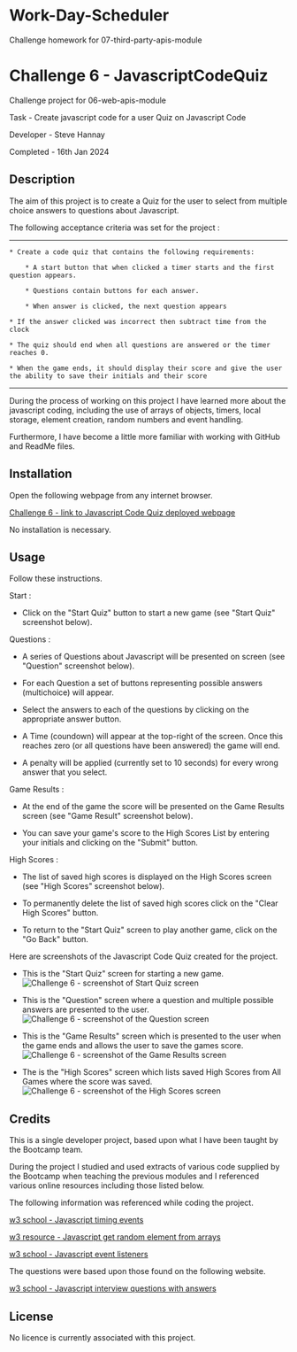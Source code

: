 # Work-Day-Scheduler
Challenge homework for 07-third-party-apis-module





# Challenge 6 - JavascriptCodeQuiz

Challenge project for 06-web-apis-module
 
Task - Create javascript code for a user Quiz on Javascript Code

Developer - Steve Hannay

Completed - 16th Jan 2024


## Description

The aim of this project is to create a Quiz for the user to select from multiple choice answers to questions about Javascript.

The following acceptance criteria was set for the project :

--------------------------------------------------------------------------------------------------------------------------

    * Create a code quiz that contains the following requirements:

        * A start button that when clicked a timer starts and the first question appears.
 
        * Questions contain buttons for each answer.
   
        * When answer is clicked, the next question appears
   
    * If the answer clicked was incorrect then subtract time from the clock

    * The quiz should end when all questions are answered or the timer reaches 0.

    * When the game ends, it should display their score and give the user the ability to save their initials and their score
  
--------------------------------------------------------------------------------------------------------------------------

During the process of working on this project I have learned more about the javascript coding, including the use of arrays of objects, timers, local storage, element creation, random numbers and event handling. 

Furthermore, I have become a little more familiar with working with GitHub and ReadMe files.


## Installation

Open the following webpage from any internet browser.

[Challenge 6 - link to Javascript Code Quiz deployed webpage](https://stevehannay.github.io/JavascriptCodeQuiz)

No installation is necessary. 


## Usage

Follow these instructions.

Start :

- Click on the "Start Quiz" button to start a new game (see "Start Quiz" screenshot below).

Questions :

- A series of Questions about Javascript will be presented on screen (see "Question" screenshot below).

- For each Question a set of buttons representing possible answers (multichoice) will appear.

- Select the answers to each of the questions by clicking on the appropriate answer button.

- A Time (coundown) will appear at the top-right of the screen. Once this reaches zero (or all questions have been answered) the game will end.

- A penalty will be applied (currently set to 10 seconds) for every wrong answer that you select.

Game Results :

- At the end of the game the score will be presented on the Game Results screen (see "Game Result" screenshot below).

- You can save your game's score to the High Scores List by entering your initials and clicking on the "Submit" button.

High Scores :

- The list of saved high scores is displayed on the High Scores screen (see "High Scores" screenshot below).

- To permanently delete the list of saved high scores click on the "Clear High Scores" button.

- To return to the "Start Quiz" screen to play another game, click on the "Go Back" button.



Here are screenshots of the Javascript Code Quiz created for the project.

- This is the "Start Quiz" screen for starting a new game.
![Challenge 6 - screenshot of Start Quiz screen](assets/images/StartQuiz.png)

- This is the "Question" screen where a question and multiple possible answers are presented to the user.
![Challenge 6 - screenshot of the Question screen](assets/images//Question.png)

- This is the "Game Results" screen which is presented to the user when the game ends and allows the user to save the games score.
![Challenge 6 - screenshot of the Game Results screen](assets/images/GameResults.png)

- The is the "High Scores" screen which lists saved High Scores from All Games where the score was saved.
![Challenge 6 - screenshot of the High Scores screen](assets/images//HighScores.png)



## Credits

This is a single developer project, based upon what I have been taught by the Bootcamp team.

During the project I studied and used extracts of various code supplied by the Bootcamp when teaching the previous modules and I referenced various online resources including those listed below.

The following information was referenced while coding the project.

[w3 school - Javascript timing events](https://www.w3schools.com/js/js_timing.asp)

[w3 resource - Javascript get random element from arrays](https://www.w3resource.com/javascript-exercises/javascript-array-exercise-35.php)

[w3 school - Javascript event listeners](https://www.w3schools.com/js/js_htmldom_eventlistener.asp)

The questions were based upon those found on the following website.

[w3 school - Javascript interview questions with answers](https://www.interviewbit.com/javascript-mcq/)


## License

No licence is currently associated with this project.

